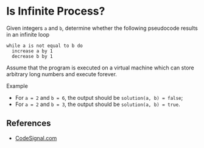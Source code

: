 # Is Infinite Process?

Given integers `a` and `b`, determine whether the following pseudocode results in an infinite loop

```
while a is not equal to b do
  increase a by 1
  decrease b by 1
```

Assume that the program is executed on a virtual machine which can store arbitrary long numbers and execute forever.

Example

* For `a = 2` and `b = 6`, the output should be `solution(a, b) = false`;
* For `a = 2` and `b = 3`, the output should be `solution(a, b) = true`.

## References
* [CodeSignal.com](https://app.codesignal.com/arcade/code-arcade/at-the-crossroads/aFF9HDm2Rsti9j5kc)